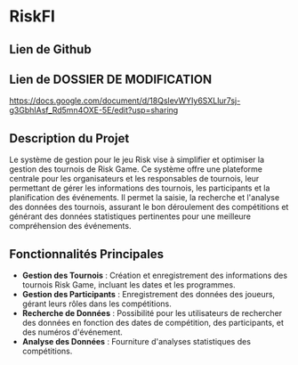 # RiskFI

## Lien de Github

## Lien de DOSSIER DE MODIFICATION
https://docs.google.com/document/d/18QslevWYIy6SXLlur7sj-g3GbhIAsf_Rd5mn4OXE-5E/edit?usp=sharing


## Description du Projet

Le système de gestion pour le jeu Risk vise à simplifier et optimiser la gestion des tournois de Risk Game. Ce système offre une plateforme centrale pour les organisateurs et les responsables de tournois, leur permettant de gérer les informations des tournois, les participants et la planification des événements. Il permet la saisie, la recherche et l'analyse des données des tournois, assurant le bon déroulement des compétitions et générant des données statistiques pertinentes pour une meilleure compréhension des événements.

## Fonctionnalités Principales

- **Gestion des Tournois** : Création et enregistrement des informations des tournois Risk Game, incluant les dates et les programmes.
- **Gestion des Participants** : Enregistrement des données des joueurs, gérant leurs rôles dans les compétitions.
- **Recherche de Données** : Possibilité pour les utilisateurs de rechercher des données en fonction des dates de compétition, des participants, et des numéros d'événement.
- **Analyse des Données** : Fourniture d'analyses statistiques des compétitions.
